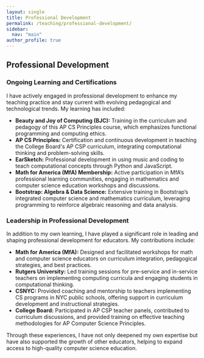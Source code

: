 ```yaml
---
layout: single
title: Professional Development
permalink: /teaching/professional-development/
sidebar:
  nav: "main"
author_profile: true
---
```


## Professional Development

### Ongoing Learning and Certifications

I have actively engaged in professional development to enhance my teaching practice and stay current with evolving pedagogical and technological trends. My learning has included:

- **Beauty and Joy of Computing (BJC):** Training in the curriculum and pedagogy of this AP CS Principles course, which emphasizes functional programming and computing ethics.
- **AP CS Principles:** Certification and continuous development in teaching the College Board's AP CSP curriculum, integrating computational thinking and problem-solving skills.
- **EarSketch:** Professional development in using music and coding to teach computational concepts through Python and JavaScript.
- **Math for America (MfA) Membership:** Active participation in MfA’s professional learning communities, engaging in mathematics and computer science education workshops and discussions.
- **Bootstrap: Algebra & Data Science:** Extensive training in Bootstrap’s integrated computer science and mathematics curriculum, leveraging programming to reinforce algebraic reasoning and data analysis.

### Leadership in Professional Development

In addition to my own learning, I have played a significant role in leading and shaping professional development for educators. My contributions include:

- **Math for America (MfA):** Designed and facilitated workshops for math and computer science educators on curriculum integration, pedagogical strategies, and best practices.
- **Rutgers University:** Led training sessions for pre-service and in-service teachers on implementing computing curricula and engaging students in computational thinking.
- **CSNYC:** Provided coaching and mentorship to teachers implementing CS programs in NYC public schools, offering support in curriculum development and instructional strategies.
- **College Board:** Participated in AP CSP teacher panels, contributed to curriculum discussions, and provided training on effective teaching methodologies for AP Computer Science Principles.

Through these experiences, I have not only deepened my own expertise but have also supported the growth of other educators, helping to expand access to high-quality computer science education.

